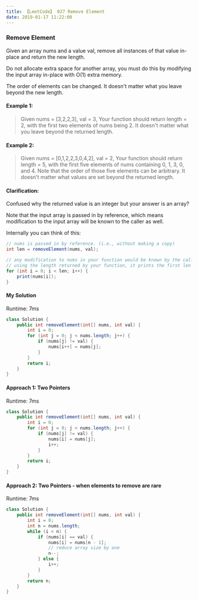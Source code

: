 ```yaml
---
title: 【LeetCode】 027 Remove Element
date: 2019-01-17 11:22:00
---
```


### Remove Element

Given an array nums and a value val, remove all instances of that value in-place and return the new length.

Do not allocate extra space for another array, you must do this by modifying the input array in-place with O(1) extra memory.

The order of elements can be changed. It doesn't matter what you leave beyond the new length.

#### Example 1:

>Given nums = [3,2,2,3], val = 3,
Your function should return length = 2, with the first two elements of nums being 2.
It doesn't matter what you leave beyond the returned length.

#### Example 2:

>Given nums = [0,1,2,2,3,0,4,2], val = 2,
Your function should return length = 5, with the first five elements of nums containing 0, 1, 3, 0, and 4.
Note that the order of those five elements can be arbitrary.
It doesn't matter what values are set beyond the returned length.

#### Clarification:

Confused why the returned value is an integer but your answer is an array?

Note that the input array is passed in by reference, which means modification to the input array will be known to the caller as well.

Internally you can think of this:

```java
// nums is passed in by reference. (i.e., without making a copy)
int len = removeElement(nums, val);

// any modification to nums in your function would be known by the caller.
// using the length returned by your function, it prints the first len elements.
for (int i = 0; i < len; i++) {
    print(nums[i]);
}
```



#### My Solution

Runtime: 7ms

```java
class Solution {
    public int removeElement(int[] nums, int val) {
        int i = 0;
        for (int j = 0; j < nums.length; j++) {
            if (nums[j] != val) {
                nums[i++] = nums[j];
            }
        }
        return i;
    }
}
```


#### Approach 1: Two Pointers

Runtime: 7ms

```java
class Solution {
    public int removeElement(int[] nums, int val) {
        int i = 0;
        for (int j = 0; j < nums.length; j++) {
            if (nums[j] != val) {
                nums[i] = nums[j];
                i++;
            }
        }
        return i;
    }
}
```

#### Approach 2: Two Pointers - when elements to remove are rare

Runtime: 7ms

```java
class Solution {
    public int removeElement(int[] nums, int val) {
        int i = 0;
        int n = nums.length;
        while (i < n) {
            if (nums[i] == val) {
                nums[i] = nums[n - 1]; 
                // reduce array size by one
                n--;
            } else {
                i++;
            }
        }
        return n;
    }
}
```
